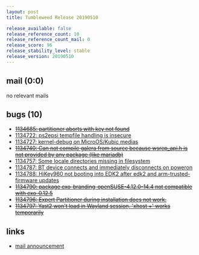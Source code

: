 ```yaml
---
layout: post
title: Tumbleweed Release 20190510

release_available: false
release_reference_count: 10
release_reference_count_mail: 0
release_score: 96
release_stability_level: stable
release_version: 20190510
---
```


## mail (0:0)

no relevant mails

## bugs (10)

<!--more-->

- ~~[1134685: partitioner aborts with key not found](https://bugzilla.opensuse.org/show_bug.cgi?id=1134685)~~
- [1134722: ps2epsi tempfile handling is insecure](https://bugzilla.opensuse.org/show_bug.cgi?id=1134722)
- [1134727: kernel-debug on MicroOS/Kubic medias](https://bugzilla.opensuse.org/show_bug.cgi?id=1134727)
- ~~[1134740: Can not compile galera from source because wsrep_api.h is not provided by any package (like mariadb)](https://bugzilla.opensuse.org/show_bug.cgi?id=1134740)~~
- [1134757: Some locale directories missing in filesystem](https://bugzilla.opensuse.org/show_bug.cgi?id=1134757)
- [1134787: BT device connects and immediately disconnects on poweron](https://bugzilla.opensuse.org/show_bug.cgi?id=1134787)
- [1134788: HiKey960 not booting into EDK2 after edk2 and arm-trusted-firmware updates](https://bugzilla.opensuse.org/show_bug.cgi?id=1134788)
- ~~[1134790: package  exo-branding-openSUSE-4.12.0-14.4 not compatible with exo-0.12.5](https://bugzilla.opensuse.org/show_bug.cgi?id=1134790)~~
- ~~[1134796: Expert Partitioner during installation does not work.](https://bugzilla.opensuse.org/show_bug.cgi?id=1134796)~~
- ~~[1134797: Yast2 won't load in Wayland session, 'xhost +' works temporarily](https://bugzilla.opensuse.org/show_bug.cgi?id=1134797)~~



## links

- [mail announcement](https://lists.opensuse.org/opensuse-factory/2019-05/msg00123.html)
